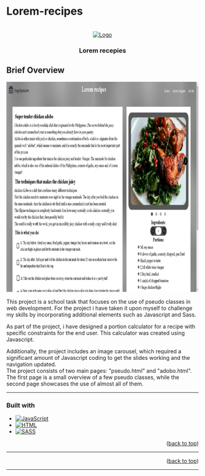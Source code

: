 # Lorem-recipes

<a name="readme-top"></a>

<br />
<div align="center">
  <a href="https://github.com/kutimo/Arbeidskrav-1-JS-API">
    <img src="./logo.svg" alt="Logo" width="80" height="80">
  </a>
<h3 align="center">Lorem recepies</h3>
</div>

## Brief Overview

<img src="./screenShot.png" alt="project image" width="auto" height="550">

<p>This project is a school task that focuses on the use of pseudo classes in web development. For the project i have taken it upon myself to challenge my skills by incorporating additional elements such as Javascript and Sass.

As part of the project, i have  designed a portion calculator for a recipe with specific constraints for the end user. This calculator was created using Javascript.

Additionally, the project includes an image carousel, which required a significant amount of Javascript coding to get the slides working and the navigation updated.
<br>
The project consists of two main pages: "pseudo.html" and "adobo.html". The first page is a small overview of a few pseudo classes, while the second page showcases the use of almost all of them.</p>
  <hr>

### Built with

- [![JavaScript][javascript-shield]][js-url]
- [![HTML][html-shield]][html-url]
- [![SASS][sass-shield]][sass-url]

<p align="right">(<a href="#readme-top">back to top</a>)</p>

<hr>

<p align="right">(<a href="#readme-top">back to top</a>)</p>  
<hr>

[javascript-shield]: https://img.shields.io/badge/JavaScript-F0DB4F?style=for-the-badge&logo=JavaScript&logoColor=black
[js-url]: https://www.ecma-international.org/publications-and-standards/standards/ecma-262/
[html-shield]: https://img.shields.io/badge/HTML-e34c26?style=for-the-badge&logo=HTML5&logoColor=white
[html-url]: https://html.spec.whatwg.org/multipage/
[sass-shield]: https://img.shields.io/badge/SASS-bf4080?style=for-the-badge&logo=SASS&logoColor=white
[sass-url]: https://sass-lang.com/
